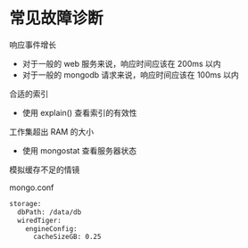 # 常见故障诊断

响应事件增长
* 对于一般的 web 服务来说，响应时间应该在 200ms 以内
* 对于一般的 mongodb 请求来说，响应时间应该在 100ms 以内

合适的索引
* 使用 explain() 查看索引的有效性

工作集超出 RAM 的大小
* 使用 mongostat 查看服务器状态

模拟缓存不足的情镜

mongo.conf
```sh
storage:
  dbPath: /data/db
  wiredTiger:
    engineConfig:
      cacheSizeGB: 0.25
```
